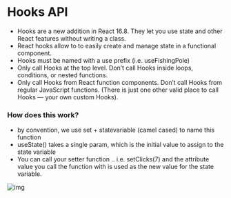# Hooks API
- Hooks are a new addition in React 16.8. They let you use state and other React features without writing a class.
- React hooks allow to to easily create and manage state in a functional component.
- Hooks must be named with a use prefix (i.e. useFishingPole)
- Only call Hooks at the top level. Don’t call Hooks inside loops, conditions, or nested functions.
- Only call Hooks from React function components. Don’t call Hooks from regular JavaScript functions. (There is just one other valid place to call Hooks — your own custom Hooks).

### How does this work?

- by convention, we use set + statevariable (camel cased) to name this function
- useState() takes a single param, which is the initial value to assign to the state variable
- You can call your setter function .. i.e. setClicks(7) and the attribute value you call the function with is used as the new value for the state variable.



![img](https://repository-images.githubusercontent.com/196048036/cc006f00-a420-11e9-99a6-d0bdf5f0c7bb)
